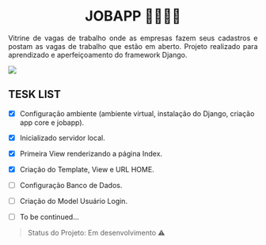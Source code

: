 <h1 align="center"> JOBAPP 👷‍♀️👷‍♂️ </h1>

<p align="justify">Vitrine de vagas de trabalho onde as empresas fazem seus cadastros e postam as vagas de trabalho que estão em aberto.
Projeto realizado para aprendizado e aperfeiçoamento do framework Django. </p>


<img src="https://img.shields.io/static/v1?label=django&message=framework&color=blue&style=for-the-badge&logo=DJANGO"/>

<h2> TESK LIST </h2>

- [X] Configuração ambiente (ambiente virtual, instalação do Django, criação app core e jobapp).
- [X] Inicializado servidor local.
- [X] Primeira View renderizando a página Index.
- [X] Criação do Template, View e URL HOME.
- [ ] Configuração Banco de Dados.
- [ ] Criação do Model Usuário Login.
- [ ] To be continued...


> Status do Projeto: Em desenvolvimento :warning:
